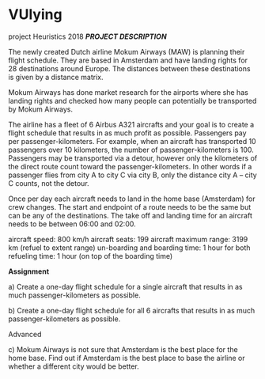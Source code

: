 # VUlying
project Heuristics 2018
***PROJECT DESCRIPTION***


The newly created Dutch airline Mokum Airways (MAW) is planning their flight schedule. They are based in Amsterdam and have landing rights for 28 destinations around Europe. The distances between these destinations is given by a distance matrix.

Mokum Airways has done market research for the airports where she has landing rights and checked how many people can potentially be transported by Mokum Airways.

The airline has a fleet of 6 Airbus A321 aircrafts and your goal is to create a flight schedule that results in as much profit as possible. Passengers pay per passenger-kilometers. For example, when an aircraft has transported 10 passengers over 10 kilometers, the number of passenger-kilometers is 100. Passengers may be transported via a detour, however only the kilometers of the direct route count toward the passenger-kilometers. In other words if a passenger flies from city A to city C via city B, only the distance city A – city C counts, not the detour.

Once per day each aircraft needs to land in the home base (Amsterdam) for crew changes. The start and endpoint of a route needs to be the same but can be any of the destinations. The take off and landing time for an aircraft needs to be between 06:00 and 02:00.

aircraft speed: 800 km/h
aircraft seats: 199
aircraft maximum range: 3199 km (refuel to extent range)
un-boarding and boarding time: 1 hour for both
refueling time: 1 hour (on top of the boarding time)

**Assignment**

a) Create a one-day flight schedule for a single aircraft that results in as much passenger-kilometers as possible.

b) Create a one-day flight schedule for all 6 aircrafts that results in as much passenger-kilometers as possible.

Advanced

c) Mokum Airways is not sure that Amsterdam is the best place for the home base. Find out if Amsterdam is the best place to base the airline or whether a different city would be better.
